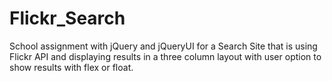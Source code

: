 # Flickr_Search

School assignment with jQuery and jQueryUI for a Search Site that is using Flickr API and displaying results in a three column layout with user option to show results with flex or float.
